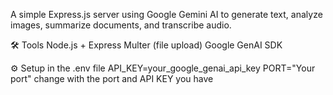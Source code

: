 A simple Express.js server using Google Gemini AI to generate text, analyze images, summarize documents, and transcribe audio.

🛠 Tools Node.js + Express Multer (file upload) Google GenAI SDK

⚙️ Setup in the .env file API_KEY=your_google_genai_api_key PORT="Your port" change with the port and API KEY you have
